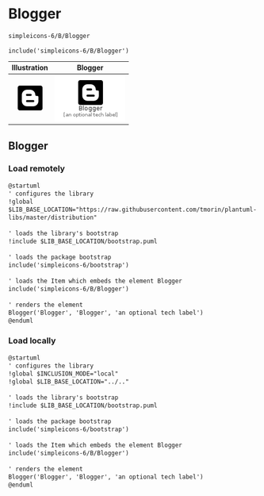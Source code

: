 # Blogger


```text
simpleicons-6/B/Blogger
```

```text
include('simpleicons-6/B/Blogger')
```



| Illustration | Blogger |
| :---: | :---: |
| ![illustration for Illustration](../../simpleicons-6/B/Blogger.png) | ![illustration for Blogger](../../simpleicons-6/B/Blogger.Local.png) |




## Blogger

### Load remotely
```plantuml
@startuml
' configures the library
!global $LIB_BASE_LOCATION="https://raw.githubusercontent.com/tmorin/plantuml-libs/master/distribution"

' loads the library's bootstrap
!include $LIB_BASE_LOCATION/bootstrap.puml

' loads the package bootstrap
include('simpleicons-6/bootstrap')

' loads the Item which embeds the element Blogger
include('simpleicons-6/B/Blogger')

' renders the element
Blogger('Blogger', 'Blogger', 'an optional tech label')
@enduml
```

### Load locally
```plantuml
@startuml
' configures the library
!global $INCLUSION_MODE="local"
!global $LIB_BASE_LOCATION="../.."

' loads the library's bootstrap
!include $LIB_BASE_LOCATION/bootstrap.puml

' loads the package bootstrap
include('simpleicons-6/bootstrap')

' loads the Item which embeds the element Blogger
include('simpleicons-6/B/Blogger')

' renders the element
Blogger('Blogger', 'Blogger', 'an optional tech label')
@enduml
```

